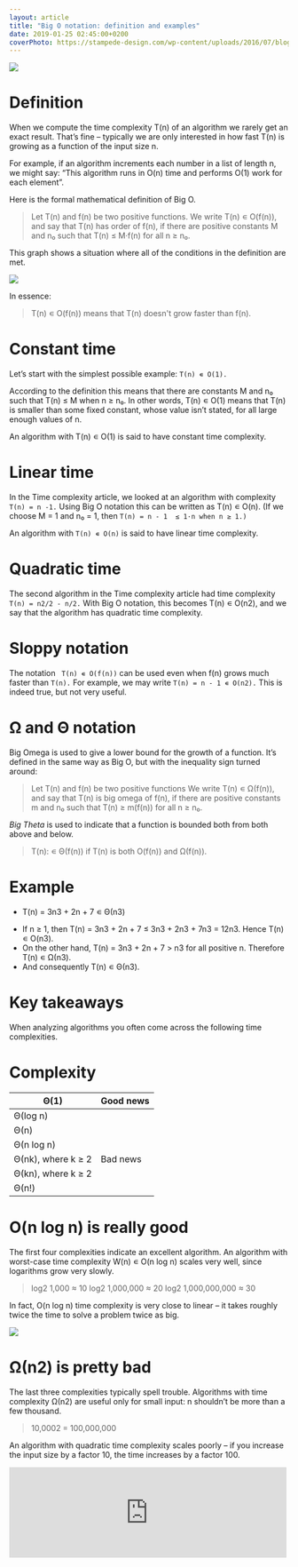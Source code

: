 ```yaml
---
layout: article
title: "Big O notation: definition and examples"
date: 2019-01-25 02:45:00+0200
coverPhoto: https://stampede-design.com/wp-content/uploads/2016/07/blogThumbnails-eli5-the-big-o-notation.jpg
---
```


![](https://stampede-design.com/wp-content/uploads/2016/07/blogThumbnails-eli5-the-big-o-notation.jpg)

# Definition
When we compute the time complexity T(n) of an algorithm we rarely get an exact result. That’s fine – typically we are only interested in how fast T(n) is growing as a function of the input size n.

For example, if an algorithm increments each number in a list of length n, we might say: “This algorithm runs in O(n) time and performs O(1) work for each element”.

Here is the formal mathematical definition of Big O.

> Let T(n) and f(n) be two positive functions. We write T(n) ∊ O(f(n)), and say that T(n) has order of f(n), if there are positive constants M and n₀ such that T(n) ≤ M·f(n) for all n ≥ n₀.

This graph shows a situation where all of the conditions in the definition are met.

![](https://yourbasic.org/algorithms/Ordo.png)

In essence:

> T(n) ∊ O(f(n)) means that T(n) doesn't grow faster than f(n).

# Constant time
Let’s start with the simplest possible example: `T(n) ∊ O(1).`

According to the definition this means that there are constants M and n₀ such that T(n) ≤ M when n ≥ n₀. In other words, T(n) ∊ O(1) means that T(n) is smaller than some fixed constant, whose value isn’t stated, for all large enough values of n.

An algorithm with T(n) ∊ O(1) is said to have constant time complexity.

# Linear time
In the Time complexity article, we looked at an algorithm with complexity `T(n) = n -1.` Using Big O notation this can be written as T(n) ∊ O(n). (If we choose M = 1 and n₀ = 1, then `T(n) = n - 1  ≤ 1·n when n ≥ 1.)`

An algorithm with `T(n) ∊ O(n)` is said to have linear time complexity.

# Quadratic time
The second algorithm in the Time complexity article had time complexity `T(n) = n2/2 - n/2.` With Big O notation, this becomes T(n) ∊ O(n2), and we say that the algorithm has quadratic time complexity.

# Sloppy notation
The notation `
T(n) ∊ O(f(n))` can be used even when f(n) grows much faster than `T(n).` For example, we may write `T(n) = n - 1 ∊ O(n2).` This is indeed true, but not very useful.

# Ω and Θ notation
Big Omega is used to give a lower bound for the growth of a function. It’s defined in the same way as Big O, but with the inequality sign turned around:

> Let T(n) and f(n) be two positive functions We write T(n) ∊ Ω(f(n)), and say that T(n) is big omega of f(n), if there are positive constants m and n₀ such that T(n) ≥ m(f(n)) for all n ≥ n₀.

*Big Theta* is used to indicate that a function is bounded both from both above and below.

> T(n): ∊ Θ(f(n)) if T(n) is both O(f(n)) and Ω(f(n)).

# Example

* T(n) = 3n3 + 2n + 7 ∊ Θ(n3)
- If n ≥ 1, then T(n) = 3n3 + 2n + 7 ≤ 3n3 + 2n3 + 7n3 = 12n3. Hence T(n) ∊ O(n3).
- On the other hand, T(n) = 3n3 + 2n + 7 > n3 for all positive n. Therefore T(n) ∊ Ω(n3).
- And consequently T(n) ∊ Θ(n3).

# Key takeaways
When analyzing algorithms you often come across the following time complexities.


# Complexity	

| Θ(1)	     | Good news |
|------------|:----------|
| Θ(log n)   |
| Θ(n)	     |
| Θ(n log n) |	
| Θ(nk),  where k ≥ 2 |	Bad news
| Θ(kn),  where k ≥ 2 |	
| Θ(n!)	|


# O(n log n) is really good
The first four complexities indicate an excellent algorithm. An algorithm with worst-case time complexity W(n) ∊ O(n log n) scales very well, since logarithms grow very slowly.

> log2 1,000 ≈ 10
log2 1,000,000 ≈ 20
log2 1,000,000,000 ≈ 30


In fact, O(n log n) time complexity is very close to linear – it takes roughly twice the time to solve a problem twice as big.

![](https://yourbasic.org/algorithms/n-vs-nlogn.png)

# Ω(n2) is pretty bad
The last three complexities typically spell trouble. Algorithms with time complexity Ω(n2) are useful only for small input: n shouldn’t be more than a few thousand.

> 10,0002 = 100,000,000

An algorithm with quadratic time complexity scales poorly – if you increase the input size by a factor 10, the time increases by a factor 100.



<iframe src="https://www.facebook.com/plugins/post.php?href=https%3A%2F%2Fwww.facebook.com%2Fboubli.programmer%2Fposts%2F371585563639366&width=500" width="500" height="163" style="border:none;overflow:hidden" scrolling="no" frameborder="0" allowTransparency="true" allow="encrypted-media"></iframe>
